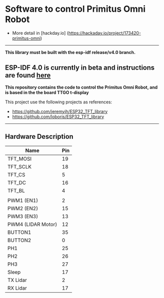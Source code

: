 
# Software to control Primitus Omni Robot

* More detail in [hackday.io] (https://hackaday.io/project/173420-primitus-omni)
---

**This library must be built with the esp-idf release/v4.0 branch.**

ESP-IDF 4.0 is currently in beta and instructions are found [here](
https://docs.espressif.com/projects/esp-idf/en/v4.0-beta1/get-started/index.html)
---

**This repository contains the code to control the Primitus Omni Robot, and is based in the the board TTGO t-display**

This project use the following projects as references:
* https://github.com/jeremyjh/ESP32_TFT_library
* https://github.com/loboris/ESP32_TFT_library

---

## Hardware Description
| Name                  | Pin    |
| ----------            | ------ |
| TFT_MOSI              | 19     |
| TFT_SCLK              | 18     |
| TFT_CS                | 5      |
| TFT_DC                | 16     |
| TFT_BL                | 4      |
|                       |        |
| PWM1 (EN1)            | 2      |
| PWM2 (EN2)            | 15     |
| PWM3 (EN3)            | 13     |
| PWM4 (LIDAR Motor)    | 12     |
| BUTTON1               | 35     |
| BUTTON2               | 0      |
| PH1                   | 25     |
| PH2                   | 26     |
| PH3                   | 27     |
| Sleep                 | 17     |
| TX Lidar              | 2      |
| RX Lidar              | 17     |









